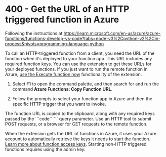 # 400 - Get the URL of an HTTP triggered function in Azure

Following the instructions at https://learn.microsoft.com/en-us/azure/azure-functions/functions-develop-vs-code?tabs=node-v3%2Cpython-v2%2Cin-process&pivots=programming-language-python

To call an HTTP-triggered function from a client, you need the URL of the function when it's deployed to your function app. This URL includes any required function keys. You can use the extension to get these URLs for your deployed functions. If you just want to run the remote function in Azure, [use the Execute function now](https://learn.microsoft.com/en-us/azure/azure-functions/functions-develop-vs-code?tabs=node-v3%2Cpython-v2%2Cin-process&pivots=programming-language-python#run-functions-in-azure) functionality of the extension.

1. Select F1 to open the command palette, and then search for and run the command **Azure Functions: Copy Function URL**.

2. Follow the prompts to select your function app in Azure and then the specific HTTP trigger that you want to invoke.

The function URL is copied to the clipboard, along with any required keys passed by the ```code`````` query parameter. Use an HTTP tool to submit POST requests, or a browser for GET requests to the remote function.

When the extension gets the URL of functions in Azure, it uses your Azure account to automatically retrieve the keys it needs to start the function. [Learn more about function access keys](https://learn.microsoft.com/en-us/azure/azure-functions/security-concepts#function-access-keys). Starting non-HTTP triggered functions requires using the admin key.